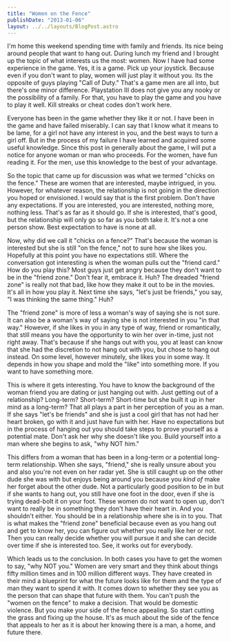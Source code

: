 ```yaml
---
title: "Women on the Fence"
publishDate: "2013-01-06"
layout: ../../layouts/BlogPost.astro
---
```


I'm home this weekend spending time with family and friends. Its nice being around people that want to hang out. During lunch my friend and I brought up the topic of what interests us the most: women. Now I have had some experience in the game. Yes, it is a game. Pick up your joystick. Because even if you don't want to play, women will just play it without you. Its the opposite of guys playing "Call of Duty." That's a game men are all into, but there's one minor difference. Playstation III does not give you any nooky or the possibility of a family. For that, you have to play the game and you have to play it well. Kill streaks or cheat codes don't work here.

Everyone has been in the game whether they like it or not. I have been in the game and have failed miserably. I can say that I know what it means to be lame, for a girl not have any interest in you, and the best ways to turn a girl off. But in the process of my failure I have learned and acquired some useful knowledge. Since this post in generally about the game, I will put a notice for anyone woman or man who proceeds. For the women, have fun reading it. For the men, use this knowledge to the best of your advantage.

So the topic that came up for discussion was what we termed "chicks on the fence." These are women that are interested, maybe intrigued, in you. However, for whatever reason, the relationship is not going in the direction you hoped or envisioned. I would say that is the first problem. Don't have any expectations. If you are interested, you are interested, nothing more, nothing less. That's as far as it should go. If she is interested, that's good, but the relationship will only go so far as you both take it. It's not a one person show. Best expectation to have is none at all.

Now, why did we call it "chicks on a fence?" That's because the woman is interested but she is still "on the fence," not to sure how she likes you. Hopefully at this point you have no expectations still. Where the conversation got interesting is when the woman pulls out the "friend card." How do you play this? Most guys just get angry because they don't want to be in the "friend zone." Don't fear it, embrace it. Huh? The dreaded "friend zone" is really not that bad, like how they make it out to be in the movies. It's all in how you play it. Next time she says, "let's just be friends," you say, "I was thinking the same thing." Huh?

The "friend zone" is more of less a woman's way of saying she is not sure. It can also be a woman's way of saying she is not interested in you "in that way." However, if she likes in you in any type of way, friend or romantically, that still means you have the opportunity to win her over in-time, just not right away. That's because if she hangs out with you, you at least can know that she had the discretion to not hang out with you, but chose to hang out instead. On some level, however minutely, she likes you in some way. It depends in how you shape and mold the "like" into something more. If you want to have something more. 

This is where it gets interesting. You have to know the background of the woman friend you are dating or just hanging out with. Just getting out of a relationship? Long-term? Short-term? Short-time but she built it up in her mind as a long-term? That all plays a part in her perception of you as a man. If she says "let's be friends" and she is just a cool girl that has not had her heart broken, go with it and just have fun with her. Have no expectations but in the process of hanging out you should take steps to prove yourself as a potential mate. Don't ask her why she doesn't like you. Build yourself into a man where she begins to ask, "why NOT him."

This differs from a woman that has been in a long-term or a potential long-term relationship. When she says, "friend," she is really unsure about you and also you're not even on her radar yet. She is still caught up on the other dude she was with but enjoys being around you because you _kind of_ make her forget about the other dude. Not a particularly good position to be in but if she wants to hang out, you still have one foot in the door, even if she is trying dead-bolt it on your foot. These women do not want to open up, don't want to really be in something they don't have their heart in. And you shouldn't either. You should be in a relationship where she is in to you. That is what makes the "friend zone" beneficial because even as you hang out and get to know her, you can figure out whether you really like her or not.  Then you can really decide whether you will pursue it and she can decide over time if she is interested too. See, it works out for everybody.

Which leads us to the conclusion. In both cases you have to get the women to say, "why NOT you." Women are very smart and they think about things fifty million times and in 100 million different ways. They have created in their mind a blueprint for what the future looks like for them and the type of man they want to spend it with. It comes down to whether they see you as the person that can shape that future with them. You can't push the "women on the fence" to make a decision. That would be domestic violence. But you make your side of the fence appealing. So start cutting the grass and fixing up the house. It's as much about the side of the fence that appeals to her as it is about her knowing there is a man, a home, and future there.
